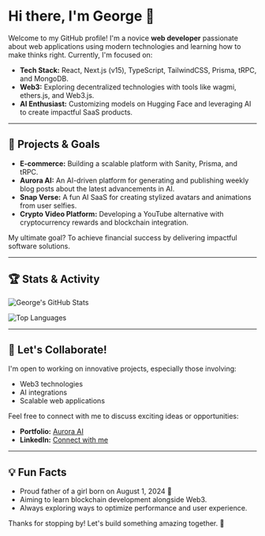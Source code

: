 # Hi there, I'm George 👋

Welcome to my GitHub profile! I'm a novice **web developer** passionate about web applications using modern technologies and learning how to make thinks right. Currently, I'm focused on:

- **Tech Stack:** React, Next.js (v15), TypeScript, TailwindCSS, Prisma, tRPC, and MongoDB.
- **Web3:** Exploring decentralized technologies with tools like wagmi, ethers.js, and Web3.js.
- **AI Enthusiast:** Customizing models on Hugging Face and leveraging AI to create impactful SaaS products.

---

## 🌟 Projects & Goals

- **E-commerce:** Building a scalable platform with Sanity, Prisma, and tRPC.
- **Aurora AI:** An AI-driven platform for generating and publishing weekly blog posts about the latest advancements in AI. 
- **Snap Verse:** A fun AI SaaS for creating stylized avatars and animations from user selfies.
- **Crypto Video Platform:** Developing a YouTube alternative with cryptocurrency rewards and blockchain integration.

My ultimate goal? To achieve financial success by delivering impactful software solutions.

---

## 🏆 Stats & Activity

![George's GitHub Stats](https://github-readme-stats.vercel.app/api?username=92Infinitus92&show_icons=true&theme=radical)

![Top Languages](https://github-readme-stats.vercel.app/api/top-langs/?username=92Infinitus92&layout=compact&theme=radical)

---

## 🔧 Let's Collaborate!

I'm open to working on innovative projects, especially those involving:
- Web3 technologies
- AI integrations
- Scalable web applications

Feel free to connect with me to discuss exciting ideas or opportunities:

- **Portfolio:** [Aurora AI](https://auroraai.net)
- **LinkedIn:** [Connect with me](https://bg.linkedin.com/in/george-petroff-51b05787)

---

## 💡 Fun Facts

- Proud father of a girl born on August 1, 2024 🍼
- Aiming to learn blockchain development alongside Web3.
- Always exploring ways to optimize performance and user experience.

Thanks for stopping by! Let's build something amazing together. 🚀
